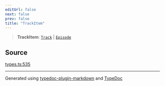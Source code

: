 ```yaml
---
editUrl: false
next: false
prev: false
title: "TrackItem"
---
```


> **TrackItem**: [`Track`](/api/interfaces/track/) \| [`Episode`](/api/interfaces/episode/)

## Source

[types.ts:535](https://github.com/fostertheweb/spotify-web-sdk/blob/eb6b780/src/types.ts#L535)

***

Generated using [typedoc-plugin-markdown](https://www.npmjs.com/package/typedoc-plugin-markdown) and [TypeDoc](https://typedoc.org/)
